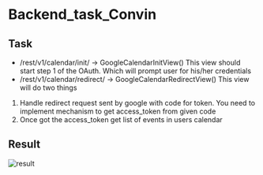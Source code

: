 # Backend_task_Convin
## Task
- /rest/v1/calendar/init/ -> GoogleCalendarInitView()
This view should start step 1 of the OAuth. Which will prompt user for
his/her credentials
- /rest/v1/calendar/redirect/ -> GoogleCalendarRedirectView()
This view will do two things
1. Handle redirect request sent by google with code for token. You
need to implement mechanism to get access_token from given
code
2. Once got the access_token get list of events in users calendar

## Result
<!-- ![Result]() -->
<img  alt='result' src="https://github.com/Sreetama2001/Backend_task_Convin/assets/73426684/52077e62-f936-4719-8414-f57154359b92">
